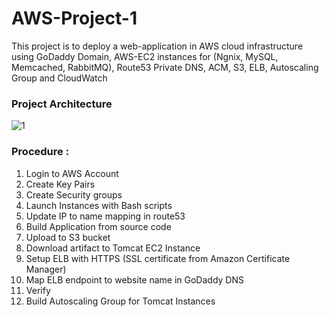 # AWS-Project-1
This project is to deploy a web-application in AWS cloud infrastructure using GoDaddy Domain, AWS-EC2 instances for (Ngnix, MySQL, Memcached, RabbitMQ), Route53 Private DNS, ACM, S3, ELB, Autoscaling Group and CloudWatch

### Project Architecture
![1](https://user-images.githubusercontent.com/106590073/180603951-d61037e6-1a0a-4525-b018-3dbed6a49dd7.jpg)

### Procedure : 
1. Login to AWS Account
2. Create Key Pairs
3. Create Security groups
4. Launch Instances with Bash scripts
5. Update IP to name mapping in route53
6. Build Application from source code
7. Upload to S3 bucket
8. Download artifact to Tomcat EC2 Instance 
9. Setup ELB with HTTPS (SSL certificate from Amazon Certificate Manager)
10. Map ELB endpoint to website name in GoDaddy DNS
11. Verify 
12. Build Autoscaling Group for Tomcat Instances



